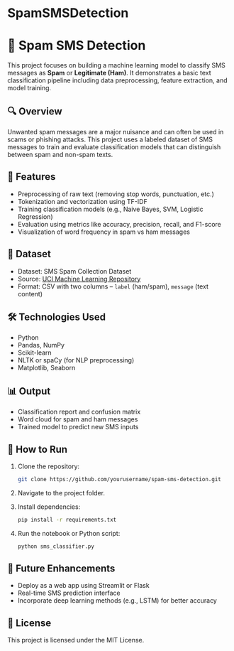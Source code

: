 # SpamSMSDetection



# 📩 Spam SMS Detection

This project focuses on building a machine learning model to classify SMS messages as **Spam** or **Legitimate (Ham)**. It demonstrates a basic text classification pipeline including data preprocessing, feature extraction, and model training.

## 🔍 Overview

Unwanted spam messages are a major nuisance and can often be used in scams or phishing attacks. This project uses a labeled dataset of SMS messages to train and evaluate classification models that can distinguish between spam and non-spam texts.

## 🧠 Features

* Preprocessing of raw text (removing stop words, punctuation, etc.)
* Tokenization and vectorization using TF-IDF
* Training classification models (e.g., Naive Bayes, SVM, Logistic Regression)
* Evaluation using metrics like accuracy, precision, recall, and F1-score
* Visualization of word frequency in spam vs ham messages

## 📁 Dataset

* Dataset: SMS Spam Collection Dataset
* Source: [UCI Machine Learning Repository](https://archive.ics.uci.edu/ml/datasets/SMS+Spam+Collection)
* Format: CSV with two columns – `label` (ham/spam), `message` (text content)

## 🛠️ Technologies Used

* Python
* Pandas, NumPy
* Scikit-learn
* NLTK or spaCy (for NLP preprocessing)
* Matplotlib, Seaborn

## 📊 Output

* Classification report and confusion matrix
* Word cloud for spam and ham messages
* Trained model to predict new SMS inputs

## 🚀 How to Run

1. Clone the repository:

   ```bash
   git clone https://github.com/yourusername/spam-sms-detection.git
   ```
2. Navigate to the project folder.
3. Install dependencies:

   ```bash
   pip install -r requirements.txt
   ```
4. Run the notebook or Python script:

   ```bash
   python sms_classifier.py
   ```

## 🏁 Future Enhancements

* Deploy as a web app using Streamlit or Flask
* Real-time SMS prediction interface
* Incorporate deep learning methods (e.g., LSTM) for better accuracy

## 📜 License

This project is licensed under the MIT License.

